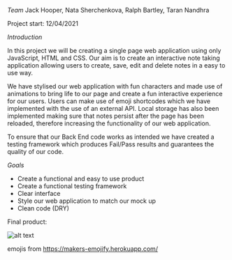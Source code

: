 *Team*
Jack Hooper, 
Nata Sherchenkova, 
Ralph Bartley, 
Taran Nandhra

Project start: 12/04/2021

*Introduction*

In this project we will be creating a single page web application using only JavaScript, HTML and CSS. Our aim is to create an interactive note taking application allowing users to create, save, edit and delete notes in a easy to use way.

We have stylised our web application with fun characters and made use of animations to bring life to our page and create a fun interactive experience for our users. Users can make use of emoji shortcodes which we have implemented with the use of an external API. Local storage has also been implemented making sure that notes persist after the page has been reloaded, therefore increasing the functionality of our web application.

To ensure that our Back End code works as intended we have created a testing framework which produces Fail/Pass results and guarantees the quality of our code.

*Goals*

- Create a functional and easy to use product
- Create a functional testing framework
- Clear interface
- Style our web application to match our mock up
- Clean code (DRY)




Final product:

![alt text](https://i.imgur.com/kLKfon7.png)

emojis from https://makers-emojify.herokuapp.com/

